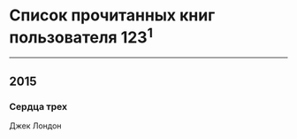 # Список прочитанных книг пользователя 123<sup>1</sup>
---

## 2015

### Сердца трех
Джек Лондон



